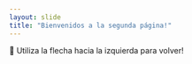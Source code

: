 ```yaml
---
layout: slide
title: "Bienvenidos a la segunda página!"
---
```

:slightly_smiling_face:
Utiliza la flecha hacia la izquierda para volver!
